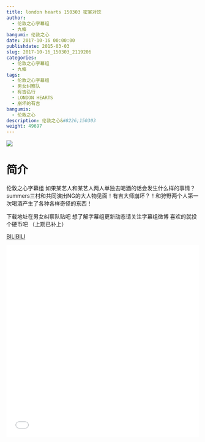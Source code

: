 ```yaml
---
title: london hearts 150303 密室对饮
author: 
  - 伦敦之心字幕组
  - 九條
bangumi: 伦敦之心
date: 2017-10-16 00:00:00
publishdate: 2015-03-03
slug: 2017-10-16_150303_2119206
categories: 
  - 伦敦之心字幕组
  - 九條
tags: 
  - 伦敦之心字幕组
  - 男女纠察队
  - 有吉弘行
  - LONDON HEARTS
  - 崩坏的有吉
bangumis: 
  - 伦敦之心
description: 伦敦之心&#8226;150303
weight: 49697
---
```


![](https://i.imgur.com/anLCV8Z.jpg)

# 简介  
伦敦之心字幕组 如果某艺人和某艺人两人单独去喝酒的话会发生什么样的事情？ summers三村和共同演出NG的大人物见面！有吉大师崩坏？！和狩野两个人第一次喝酒产生了各种各样奇怪的东西！
下载地址在男女纠察队贴吧  想了解字幕组更新动态请关注字幕组微博 喜欢的就投个硬币吧 （上期已补上）

  [BILIBILI](https://www.bilibili.com/video/av2119206/)


  <iframe src="//www.bilibili.com/html/html5player.html?cid=3289756&aid=2119206" width="100%" height="500" frameborder="0" allowfullscreen="allowfullscreen"></iframe>
